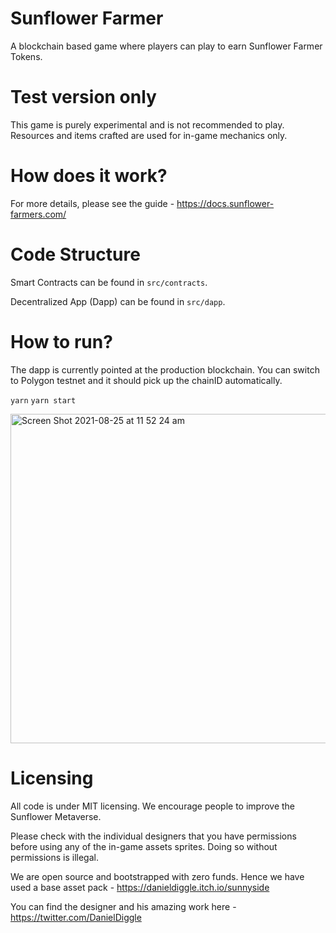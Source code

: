 # Sunflower Farmer

A blockchain based game where players can play to earn Sunflower Farmer Tokens.

# Test version only

This game is purely experimental and is not recommended to play. Resources and items crafted are used for in-game mechanics only.

# How does it work?

For more details, please see the guide - https://docs.sunflower-farmers.com/

# Code Structure

Smart Contracts can be found in `src/contracts`.

Decentralized App (Dapp) can be found in `src/dapp`.

# How to run?

The dapp is currently pointed at the production blockchain. You can switch to Polygon testnet and it should pick up the chainID automatically.

`yarn`
`yarn start`

<img width="527" alt="Screen Shot 2021-08-25 at 11 52 24 am" src="https://user-images.githubusercontent.com/11745561/130713259-f87fd1b4-a6f1-4b25-b8b9-4eff6beee9e9.png">

# Licensing 

All code is under MIT licensing. We encourage people to improve the Sunflower Metaverse.

Please check with the individual designers that you have permissions before using any of the in-game assets sprites. Doing so without permissions is illegal.

We are open source and bootstrapped with zero funds. Hence we have used a base asset pack - https://danieldiggle.itch.io/sunnyside

You can find the designer and his amazing work here - https://twitter.com/DanielDiggle
